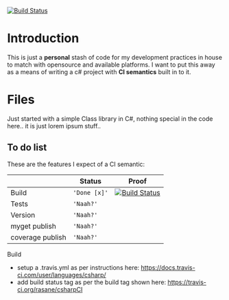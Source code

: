 [![Build Status](https://travis-ci.org/rasane/csharpCI.svg?branch=master)](https://travis-ci.org/rasane/csharpCI)

# Introduction

This is just a **personal** stash of code for my development practices in house to match with opensource and available platforms. I want to put this away as a means of writing a c# project with **CI semantics** built in to it.

# Files

Just started with a simple Class library in C#, nothing special in the code here.. it is just lorem ipsum stuff..


## To do list

These are the features I expect of a CI semantic:

|                 | Status                            | Proof                        |
|-----------------|----------------------------------|-----------------------------|
| Build			  |`'Done [x]'`            			 |		[![Build Status](https://travis-ci.org/rasane/csharpCI.svg?branch=master)](https://travis-ci.org/rasane/csharpCI)			           |
| Tests           |`'Naah?'`					     |					           |
| Version         |`'Naah?'`					     |					           |
| myget publish   |`'Naah?'`					     |					           |
| coverage publish|`'Naah?'`					     |					           |



Build
- setup a .travis.yml as per instructions here: https://docs.travis-ci.com/user/languages/csharp/
- add build status tag as per the build tag shown here: https://travis-ci.org/rasane/csharpCI